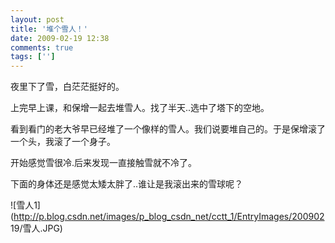 ```yaml
---
layout: post
title: '堆个雪人！'
date: 2009-02-19 12:38
comments: true
tags: ['']
---
```


夜里下了雪，白茫茫挺好的。

上完早上课，和保增一起去堆雪人。找了半天..选中了塔下的空地。

看到看门的老大爷早已经堆了一个像样的雪人。我们说要堆自己的。于是保增滚了一个头，我滚了一个身子。

开始感觉雪很冷.后来发现一直接触雪就不冷了。

下面的身体还是感觉太矮太胖了..谁让是我滚出来的雪球呢？

![雪人1](http://p.blog.csdn.net/images/p_blog_csdn_net/cctt_1/EntryImages/200902
19/雪人.JPG)

